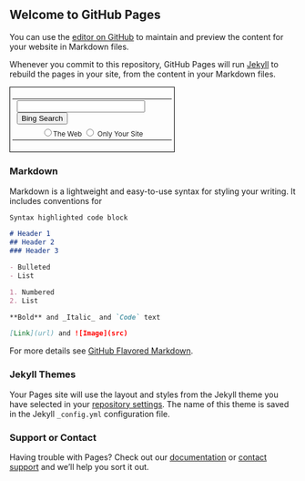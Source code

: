 ## Welcome to GitHub Pages

You can use the [editor on GitHub](https://github.com/altelforgiev/altel/edit/master/index.md) to maintain and preview the content for your website in Markdown files.

Whenever you commit to this repository, GitHub Pages will run [Jekyll](https://jekyllrb.com/) to rebuild the pages in your site, from the content in your Markdown files.

<form method="get" action="http://www.bing.com/search">
<div style="border:1px solid black;padding:4px;width:20em;">
  <table border="0" align="center" cellpadding="0">
  <tr><td>
  <input type="text"   name="q" size="25"
  maxlength="255" value="" />
  <input type="submit" value="Bing Search" /></td></tr>
  <tr><td align="center" style="font-size:75%">
  <input type="radio"  name="q1" value="" />The Web
  <input type="radio"  name="q1"
  value="site:yoursite.com" /> Only Your Site<br />
  </td></tr></table>
  </div>
</form>

### Markdown

Markdown is a lightweight and easy-to-use syntax for styling your writing. It includes conventions for

```markdown
Syntax highlighted code block

# Header 1
## Header 2
### Header 3

- Bulleted
- List

1. Numbered
2. List

**Bold** and _Italic_ and `Code` text

[Link](url) and ![Image](src)
```

For more details see [GitHub Flavored Markdown](https://guides.github.com/features/mastering-markdown/).

### Jekyll Themes

Your Pages site will use the layout and styles from the Jekyll theme you have selected in your [repository settings](https://github.com/altelforgiev/altel/settings). The name of this theme is saved in the Jekyll `_config.yml` configuration file.

### Support or Contact

Having trouble with Pages? Check out our [documentation](https://help.github.com/categories/github-pages-basics/) or [contact support](https://github.com/contact) and we’ll help you sort it out.
